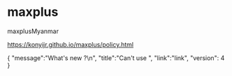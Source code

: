 # maxplus
maxplusMyanmar

https://konyijr.github.io/maxplus/policy.html





{
  "message":"What's new ?\n",
   "title":"Can't use ",
   "link":"link",
   "version": 4
}

